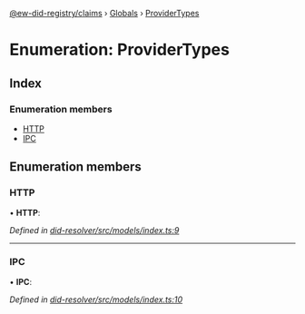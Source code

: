 [@ew-did-registry/claims](../README.md) › [Globals](../globals.md) › [ProviderTypes](providertypes.md)

# Enumeration: ProviderTypes

## Index

### Enumeration members

* [HTTP](providertypes.md#http)
* [IPC](providertypes.md#ipc)

## Enumeration members

###  HTTP

• **HTTP**:

*Defined in [did-resolver/src/models/index.ts:9](https://github.com/energywebfoundation/ew-did-registry/blob/809ce1c/packages/did-resolver/src/models/index.ts#L9)*

___

###  IPC

• **IPC**:

*Defined in [did-resolver/src/models/index.ts:10](https://github.com/energywebfoundation/ew-did-registry/blob/809ce1c/packages/did-resolver/src/models/index.ts#L10)*
